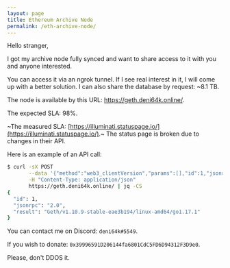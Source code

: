 ```yaml
---
layout: page
title: Ethereum Archive Node
permalink: /eth-archive-node/
---
```


Hello stranger,

I got my archive node fully synced and want to share access to it with you and anyone interested.

You can access it via an ngrok tunnel. If I see real interest in it, I will come up with a better solution. I can also share the database by request: ~8.1 TB.

The node is available by this URL: https://geth.deni64k.online/.

The expected SLA: 98%.

~The measured SLA: [https://illuminati.statuspage.io/](https://illuminati.statuspage.io/).~ The status page is broken due to changes in their API.


Here is an example of an API call:

``` sh
$ curl -sX POST                                                                     \
       --data '{"method":"web3_clientVersion","params":[],"id":1,"jsonrpc":"2.0"}'  \
       -H "Content-Type: application/json"                                          \
       https://geth.deni64k.online/ | jq -CS
{
  "id": 1,
  "jsonrpc": "2.0",
  "result": "Geth/v1.10.9-stable-eae3b194/linux-amd64/go1.17.1"
}
```

You can contact me on Discord: `deni64k#5549`.

If you wish to donate: `0x39996591D206144fa6801CdC5FD6D94312F3D9e0`.

Please, don't DDOS it.
